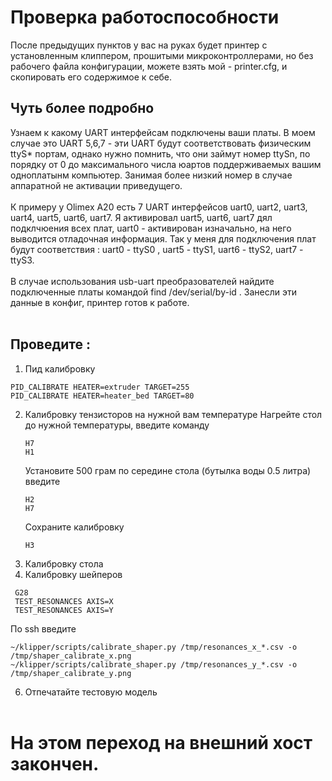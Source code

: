 # Проверка работоспособности
После предыдущих пунктов у вас на руках будет принтер с установленным клиппером, прошитыми микроконтроллерами, но без рабочего файла конфигурации, можете взять мой - printer.cfg, и скопировать его содержимое к себе.

## Чуть более подробно
Узнаем к какому UART интерфейсам подключены ваши платы. В моем случае это UART 5,6,7 - эти UART будут соответствовать физическим ttyS* портам, однако нужно помнить, что они займут номер  ttySn, по порядку от 0 до максимального числа юартов поддерживаемых вашим одноплатынм компьютер. Занимая более низкий номер в случае аппаратной не активации приведущего.<br /><br />
К примеру у Olimex A20 есть 7 UART интерфейсов uart0, uart2, uart3, uart4, uart5, uart6, uart7. Я активировал uart5, uart6, uart7 дял подклчюения всех плат, uart0 - активирован изначально, на него выводится отладочная информация. Так у меня для подключения плат будут соответствия : uart0 - ttyS0 , uart5 - ttyS1, uart6 - ttyS2, uart7 - ttyS3.<br /><br />
В случае использования usb-uart преобразователей найдите подключенные платы командой find /dev/serial/by-id . Занесли эти данные в конфиг, принтер готов к работе.<br /><br />
## Проведите :<br />
1) Пид калибровку 
```shell
PID_CALIBRATE HEATER=extruder TARGET=255
PID_CALIBRATE HEATER=heater_bed TARGET=80
```
2) Калибровку тензисторов на нужной вам температуре
   Нагрейте стол до нужной температуры, введите команду
    ```shell
    H7
    H1
    ```
   Установите 500 грам по середине стола (бутылка воды 0.5 литра) введите 
    ```shell
    H2
    H7
    ```
    Сохраните калибровку
     ```shell
     H3
     ```
4) Калибровку стола
5) Калибровку шейперов
  ```shell
   G28
   TEST_RESONANCES AXIS=X
   TEST_RESONANCES AXIS=Y
  ```
  По ssh введите 
 ```shell
~/klipper/scripts/calibrate_shaper.py /tmp/resonances_x_*.csv -o /tmp/shaper_calibrate_x.png
~/klipper/scripts/calibrate_shaper.py /tmp/resonances_y_*.csv -o /tmp/shaper_calibrate_y.png
  ```
6) Отпечатайте тестовую модель<br /><br />

# На этом переход на внешний хост закончен.
